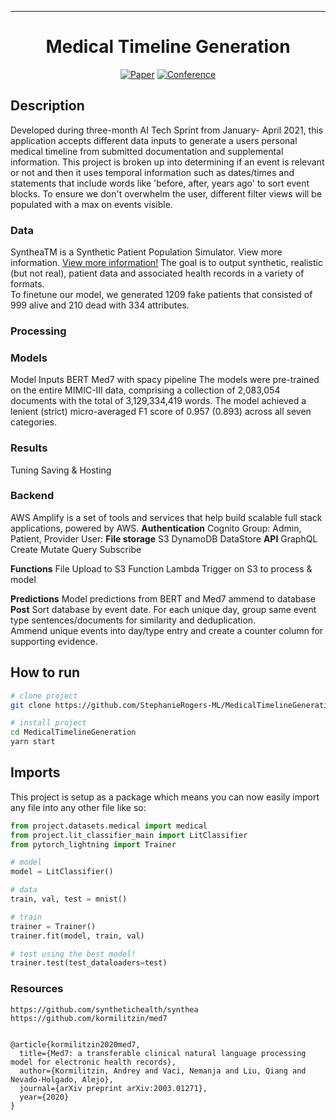 
 
---

<div align="center">    
 
# Medical Timeline Generation    

[![Paper](http://img.shields.io/badge/paper-arxiv.1001.2234-B31B1B.svg)](https://www.nature.com/articles/nature14539)
[![Conference](http://img.shields.io/badge/NeurIPS-2019-4b44ce.svg)](https://papers.nips.cc/book/advances-in-neural-information-processing-systems-31-2018)

<!--
ARXIV   
[![Paper](http://img.shields.io/badge/arxiv-math.co:1480.1111-B31B1B.svg)](https://www.nature.com/articles/nature14539)
-->
</div>
 
## Description   
Developed during three-month AI Tech Sprint from January- April 2021, this application accepts different data inputs to generate a users personal medical timeline from submitted documentation and supplemental information.  This project is broken up into determining if an event is relevant or not and then it uses temporal information such as dates/times and statements that include words like 'before, after, years ago' to sort event blocks.  To ensure we don't overwhelm the user, different filter views will be populated with a max on events visible.   


### Data
SyntheaTM is a Synthetic Patient Population Simulator. View more information. [View more information!](https://github.com/synthetichealth/synthea.com) The goal is to output synthetic, realistic (but not real), patient data and associated health records in a variety of formats.  
To finetune our model, we generated 1209 fake patients that consisted of 999 alive and 210 dead with 334 attributes.
### Processing

### Models
Model Inputs
BERT
Med7 with spacy pipeline
The models were pre-trained on the entire MIMIC-III data, comprising a collection of 2,083,054 documents with the total of 3,129,334,419 words. The model achieved a lenient (strict) micro-averaged F1 score of 0.957 (0.893) across all seven categories.
### Results
Tuning
Saving & Hosting

### Backend
AWS Amplify is a set of tools and services that help build scalable full stack applications, powered by AWS.
**Authentication**
Cognito
Group: Admin, Patient, Provider
User:
**File storage**
S3
DynamoDB
DataStore
**API**
GraphQL
Create
Mutate
Query
Subscribe

**Functions**
File Upload to S3 Function
Lambda Trigger on S3 to process & model

**Predictions**
Model predictions from BERT and Med7 ammend to database
**Post**
Sort database by event date.
For each unique day, group same event type sentences/documents for similarity and deduplication.  
Ammend unique events into day/type entry and create a counter column for supporting evidence.


## How to run   
  
```bash
# clone project   
git clone https://github.com/StephanieRogers-ML/MedicalTimelineGeneration

# install project   
cd MedicalTimelineGeneration 
yarn start
 ```   

## Imports
This project is setup as a package which means you can now easily import any file into any other file like so:
```python
from project.datasets.medical import medical
from project.lit_classifier_main import LitClassifier
from pytorch_lightning import Trainer

# model
model = LitClassifier()

# data
train, val, test = mnist()

# train
trainer = Trainer()
trainer.fit(model, train, val)

# test using the best model!
trainer.test(test_dataloaders=test)
```

### Resources    
```
https://github.com/synthetichealth/synthea
https://github.com/kormilitzin/med7


@article{kormilitzin2020med7,
  title={Med7: a transferable clinical natural language processing model for electronic health records},
  author={Kormilitzin, Andrey and Vaci, Nemanja and Liu, Qiang and Nevado-Holgado, Alejo},
  journal={arXiv preprint arXiv:2003.01271},
  year={2020}
}
```   
